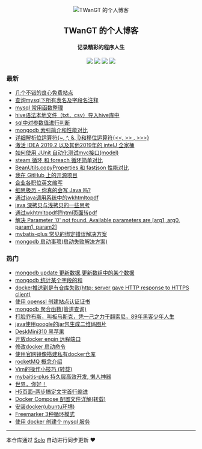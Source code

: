 <p align="center"><img alt="TWanGT 的个人博客" src="http://twangt.wang/myicon.png"></p><h2 align="center">
TWanGT 的个人博客
</h2>

<h4 align="center">记录精彩的程序人生</h4>
<p align="center"><a title="TWanGT 的个人博客" target="_blank" href="https://github.com/TWanGT/solo-blog"><img src="https://img.shields.io/github/last-commit/TWanGT/solo-blog.svg?style=flat-square&color=FF9900"></a>
<a title="GitHub repo size in bytes" target="_blank" href="https://github.com/TWanGT/solo-blog"><img src="https://img.shields.io/github/repo-size/TWanGT/solo-blog.svg?style=flat-square"></a>
<a title="Solo Version" target="_blank" href="https://github.com/b3log/solo/releases"><img src="https://img.shields.io/badge/solo-3.6.3-f1e05a.svg?style=flat-square&color=blueviolet"></a>
<a title="Hits" target="_blank" href="https://github.com/b3log/hits"><img src="https://hits.b3log.org/TWanGT/solo-blog.svg"></a></p>

### 最新

* [几个不错的良心免费站点](http://twangt.wang/articles/2019/11/18/1574044622112.html)
* [查询mysql下所有表名及字段名注释](http://twangt.wang/articles/2019/11/15/1573811261096.html)
* [mysql 常用函数整理](http://twangt.wang/articles/2019/11/15/1573811201105.html)
* [hive语法本地文件（txt，csv）导入hive库中](http://twangt.wang/articles/2019/11/09/1573285701073.html)
* [sql中对参数值进行判断](http://twangt.wang/articles/2019/11/09/1573267795072.html)
* [mongodb 索引简介和性能对比](http://twangt.wang/articles/2019/11/05/1572942568160.html)
* [详细解析位运算符{~, ^, &, |}和移位运算符{<<, >> ,  >>>}](http://twangt.wang/articles/2019/10/16/1571194791921.html)
* [激活 IDEA 2019.2 以及其他2019年的 intelJ 全家桶](http://twangt.wang/articles/2019/10/14/1571033607803.html)
* [如何使用 JUnit 自动化测试mvc接口(model)](http://twangt.wang/articles/2019/10/12/1570851959324.html)
* [ steam 循环 和 foreach 循环简单对比](http://twangt.wang/articles/2019/10/11/1570783962109.html)
* [BeanUtils.copyProperties 和 fastjson 性能对比](http://twangt.wang/articles/2019/10/08/1570526423397.html)
* [我在 GitHub 上的开源项目](http://twangt.wang/my-github-repos)
* [企业各职位英文缩写](http://twangt.wang/articles/2019/09/20/1568964857995.html)
* [细思极恐 - 你真的会写 Java 吗?](http://twangt.wang/articles/2019/09/04/1567570306957.html)
* [通过java调用系统中的wkhtmltopdf](http://twangt.wang/articles/2019/08/22/1566462502776.html)
* [java 深拷贝与浅拷贝的一些思考](http://twangt.wang/articles/2019/08/21/1566358186937.html)
* [通过wkhtmltopdf将html页面转pdf](http://twangt.wang/articles/2019/08/14/1565763800344.html)
* [解决  Parameter '0' not found. Available parameters are [arg1, arg0, param1, param2]](http://twangt.wang/articles/2019/08/09/1565338441885.html)
* [mybatis-plus 常见的绑定错误解决方案](http://twangt.wang/articles/2019/08/09/1565334515244.html)
* [mongodb 启动事项(启动失败解决方案)](http://twangt.wang/articles/2019/08/05/1564987199205.html)

### 热门

* [mongodb update 更新数据,更新数组中的某个数据](http://twangt.wang/articles/2019/08/01/1564639209892.html)
* [mongodb 统计某个字段的和](http://twangt.wang/articles/2019/08/01/1564639100757.html)
* [docker推送到是有仓库失败(http: server gave HTTP response to HTTPS client)](http://twangt.wang/articles/2019/08/01/1564647169510.html)
* [使用 openssl 创建站点认证证书](http://twangt.wang/articles/2019/08/02/1564715676396.html)
* [mongodb 聚合函数(管道查询)](http://twangt.wang/articles/2019/08/01/1564639140699.html)
* [打脸乔布斯，叫板马斯克，凭一己之力干翻索尼，89年黑客少年人生](http://twangt.wang/articles/2019/07/22/1563797899059.html)
* [java使用google的jar包生成二维码图片](http://twangt.wang/articles/2019/07/20/1563594066224.html)
* [DeskMini310 黑苹果](http://twangt.wang/articles/2019/07/30/1564456044182.html)
* [开放docker engin 远程端口](http://twangt.wang/articles/2019/08/01/1564641747778.html)
* [修改docker 启动命令](http://twangt.wang/articles/2019/08/01/1564641887164.html)
* [使用官网镜像搭建私有docker仓库](http://twangt.wang/articles/2019/07/31/1564576993708.html)
* [rocketMQ 概念介绍](http://twangt.wang/articles/2019/07/30/1564455929020.html)
* [Vim的操作小技巧 (转载)](http://twangt.wang/articles/2019/07/30/1564455574852.html)
* [ mybaitis-plus 持久层高效开发, 懒人神器](http://twangt.wang/articles/2019/07/30/1564455655383.html)
* [世界，你好！](http://twangt.wang/hello-solo)
* [H5页面-两步搞定文字首行缩进](http://twangt.wang/articles/2019/07/30/1564455845776.html)
* [Docker Compose 配置文件详解(转载)](http://twangt.wang/articles/2019/07/31/1564555619418.html)
* [安装docker(ubuntu环境)](http://twangt.wang/articles/2019/07/20/1563593595366.html)
* [Freemarker 3种循环模式](http://twangt.wang/articles/2019/07/30/1564455787984.html)
* [使用 docker 创建个 mysql 服务](http://twangt.wang/docker,容器,mysql,数据库)



---

本仓库通过 [Solo](https://github.com/b3log/solo) 自动进行同步更新 ❤️ 